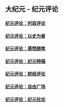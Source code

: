 ## 大纪元 - 纪元评论

#### [纪元评论：时政评论](indexes/nsc1025/README.md?05150330)
#### [纪元评论：以史为鉴](indexes/nsc1028/README.md?05150330)
#### [纪元评论：感悟随笔](indexes/nsc1035/README.md?05150330)
#### [纪元评论：纪元特稿](indexes/nsc424/README.md?05150330)
#### [纪元评论：财经评论](indexes/nsc1026/README.md?05150330)
#### [纪元评论：自由广场](indexes/nsc993/README.md?05150330)
#### [纪元评论：纪元社论](indexes/nsc422/README.md?05150330)
